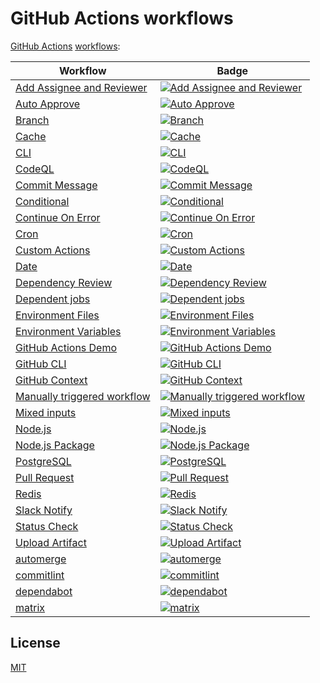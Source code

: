 # GitHub Actions workflows

[GitHub Actions](https://github.com/features/actions) [workflows](https://docs.github.com/en/actions/reference/workflow-syntax-for-github-actions):

<!-- prettier-ignore-start -->

| Workflow | Badge |
| --- | --- |
| [Add Assignee and Reviewer](.github/workflows/add-assignee-and-reviewer.yml) | [![Add Assignee and Reviewer](https://github.com/remarkablemark/github-actions-workflows/actions/workflows/add-assignee-and-reviewer.yml/badge.svg)](https://github.com/remarkablemark/github-actions-workflows/actions/workflows/add-assignee-and-reviewer.yml) |
| [Auto Approve](.github/workflows/auto-approve.yml) | [![Auto Approve](https://github.com/remarkablemark/github-actions-workflows/actions/workflows/auto-approve.yml/badge.svg)](https://github.com/remarkablemark/github-actions-workflows/actions/workflows/auto-approve.yml) |
| [Branch](.github/workflows/branch.yml) | [![Branch](https://github.com/remarkablemark/github-actions-workflows/actions/workflows/branch.yml/badge.svg)](https://github.com/remarkablemark/github-actions-workflows/actions/workflows/branch.yml) |
| [Cache](.github/workflows/cache.yml) | [![Cache](https://github.com/remarkablemark/github-actions-workflows/actions/workflows/cache.yml/badge.svg)](https://github.com/remarkablemark/github-actions-workflows/actions/workflows/cache.yml) |
| [CLI](.github/workflows/cli.yml) | [![CLI](https://github.com/remarkablemark/github-actions-workflows/actions/workflows/cli.yml/badge.svg)](https://github.com/remarkablemark/github-actions-workflows/actions/workflows/cli.yml) |
| [CodeQL](.github/workflows/codeql.yml) | [![CodeQL](https://github.com/remarkablemark/github-actions-workflows/actions/workflows/codeql.yml/badge.svg)](https://github.com/remarkablemark/github-actions-workflows/actions/workflows/codeql.yml) |
| [Commit Message](.github/workflows/commit-message.yml) | [![Commit Message](https://github.com/remarkablemark/github-actions-workflows/actions/workflows/commit-message.yml/badge.svg)](https://github.com/remarkablemark/github-actions-workflows/actions/workflows/commit-message.yml) |
| [Conditional](.github/workflows/conditional.yml) | [![Conditional](https://github.com/remarkablemark/github-actions-workflows/actions/workflows/conditional.yml/badge.svg)](https://github.com/remarkablemark/github-actions-workflows/actions/workflows/conditional.yml) |
| [Continue On Error](.github/workflows/continue-on-error.yml) | [![Continue On Error](https://github.com/remarkablemark/github-actions-workflows/actions/workflows/continue-on-error.yml/badge.svg)](https://github.com/remarkablemark/github-actions-workflows/actions/workflows/continue-on-error.yml) |
| [Cron](.github/workflows/cron.yml) | [![Cron](https://github.com/remarkablemark/github-actions-workflows/actions/workflows/cron.yml/badge.svg)](https://github.com/remarkablemark/github-actions-workflows/actions/workflows/cron.yml) |
| [Custom Actions](.github/workflows/custom-actions.yml) | [![Custom Actions](https://github.com/remarkablemark/github-actions-workflows/actions/workflows/custom-actions.yml/badge.svg)](https://github.com/remarkablemark/github-actions-workflows/actions/workflows/custom-actions.yml) |
| [Date](.github/workflows/date.yml) | [![Date](https://github.com/remarkablemark/github-actions-workflows/actions/workflows/date.yml/badge.svg)](https://github.com/remarkablemark/github-actions-workflows/actions/workflows/date.yml) |
| [Dependency Review](.github/workflows/dependency-review.yml) | [![Dependency Review](https://github.com/remarkablemark/github-actions-workflows/actions/workflows/dependency-review.yml/badge.svg)](https://github.com/remarkablemark/github-actions-workflows/actions/workflows/dependency-review.yml) |
| [Dependent jobs](.github/workflows/dependent-jobs.yml) | [![Dependent jobs](https://github.com/remarkablemark/github-actions-workflows/actions/workflows/dependent-jobs.yml/badge.svg)](https://github.com/remarkablemark/github-actions-workflows/actions/workflows/dependent-jobs.yml) |
| [Environment Files](.github/workflows/environment-files.yml) | [![Environment Files](https://github.com/remarkablemark/github-actions-workflows/actions/workflows/environment-files.yml/badge.svg)](https://github.com/remarkablemark/github-actions-workflows/actions/workflows/environment-files.yml) |
| [Environment Variables](.github/workflows/environment-variables.yml) | [![Environment Variables](https://github.com/remarkablemark/github-actions-workflows/actions/workflows/environment-variables.yml/badge.svg)](https://github.com/remarkablemark/github-actions-workflows/actions/workflows/environment-variables.yml) |
| [GitHub Actions Demo](.github/workflows/github-actions-demo.yml) | [![GitHub Actions Demo](https://github.com/remarkablemark/github-actions-workflows/actions/workflows/github-actions-demo.yml/badge.svg)](https://github.com/remarkablemark/github-actions-workflows/actions/workflows/github-actions-demo.yml) |
| [GitHub CLI](.github/workflows/github-cli.yml) | [![GitHub CLI](https://github.com/remarkablemark/github-actions-workflows/actions/workflows/github-cli.yml/badge.svg)](https://github.com/remarkablemark/github-actions-workflows/actions/workflows/github-cli.yml) |
| [GitHub Context](.github/workflows/github-context.yml) | [![GitHub Context](https://github.com/remarkablemark/github-actions-workflows/actions/workflows/github-context.yml/badge.svg)](https://github.com/remarkablemark/github-actions-workflows/actions/workflows/github-context.yml) |
| [Manually triggered workflow](.github/workflows/workflow-dispatch.yml) | [![Manually triggered workflow](https://github.com/remarkablemark/github-actions-workflows/actions/workflows/workflow-dispatch.yml/badge.svg)](https://github.com/remarkablemark/github-actions-workflows/actions/workflows/workflow-dispatch.yml) |
| [Mixed inputs](.github/workflows/mixed-inputs.yml) | [![Mixed inputs](https://github.com/remarkablemark/github-actions-workflows/actions/workflows/mixed-inputs.yml/badge.svg)](https://github.com/remarkablemark/github-actions-workflows/actions/workflows/mixed-inputs.yml) |
| [Node.js](.github/workflows/nodejs.yml) | [![Node.js](https://github.com/remarkablemark/github-actions-workflows/actions/workflows/nodejs.yml/badge.svg)](https://github.com/remarkablemark/github-actions-workflows/actions/workflows/nodejs.yml) |
| [Node.js Package](.github/workflows/npm-publish.yml) | [![Node.js Package](https://github.com/remarkablemark/github-actions-workflows/actions/workflows/npm-publish.yml/badge.svg)](https://github.com/remarkablemark/github-actions-workflows/actions/workflows/npm-publish.yml) |
| [PostgreSQL](.github/workflows/postgres.yml) | [![PostgreSQL](https://github.com/remarkablemark/github-actions-workflows/actions/workflows/postgres.yml/badge.svg)](https://github.com/remarkablemark/github-actions-workflows/actions/workflows/postgres.yml) |
| [Pull Request](.github/workflows/pull-request.yml) | [![Pull Request](https://github.com/remarkablemark/github-actions-workflows/actions/workflows/pull-request.yml/badge.svg)](https://github.com/remarkablemark/github-actions-workflows/actions/workflows/pull-request.yml) |
| [Redis](.github/workflows/redis.yml) | [![Redis](https://github.com/remarkablemark/github-actions-workflows/actions/workflows/redis.yml/badge.svg)](https://github.com/remarkablemark/github-actions-workflows/actions/workflows/redis.yml) |
| [Slack Notify](.github/workflows/slack-notify.yml) | [![Slack Notify](https://github.com/remarkablemark/github-actions-workflows/actions/workflows/slack-notify.yml/badge.svg)](https://github.com/remarkablemark/github-actions-workflows/actions/workflows/slack-notify.yml) |
| [Status Check](.github/workflows/status-check.yml) | [![Status Check](https://github.com/remarkablemark/github-actions-workflows/actions/workflows/status-check.yml/badge.svg)](https://github.com/remarkablemark/github-actions-workflows/actions/workflows/status-check.yml) |
| [Upload Artifact](.github/workflows/upload-artifact.yml) | [![Upload Artifact](https://github.com/remarkablemark/github-actions-workflows/actions/workflows/upload-artifact.yml/badge.svg)](https://github.com/remarkablemark/github-actions-workflows/actions/workflows/upload-artifact.yml) |
| [automerge](.github/workflows/automerge.yml) | [![automerge](https://github.com/remarkablemark/github-actions-workflows/actions/workflows/automerge.yml/badge.svg)](https://github.com/remarkablemark/github-actions-workflows/actions/workflows/automerge.yml) |
| [commitlint](.github/workflows/commitlint.yml) | [![commitlint](https://github.com/remarkablemark/github-actions-workflows/actions/workflows/commitlint.yml/badge.svg)](https://github.com/remarkablemark/github-actions-workflows/actions/workflows/commitlint.yml) |
| [dependabot](.github/workflows/dependabot.yml) | [![dependabot](https://github.com/remarkablemark/github-actions-workflows/actions/workflows/dependabot.yml/badge.svg)](https://github.com/remarkablemark/github-actions-workflows/actions/workflows/dependabot.yml) |
| [matrix](.github/workflows/matrix.yml) | [![matrix](https://github.com/remarkablemark/github-actions-workflows/actions/workflows/matrix.yml/badge.svg)](https://github.com/remarkablemark/github-actions-workflows/actions/workflows/matrix.yml) |

<!-- prettier-ignore-end -->

## License

[MIT](LICENSE)
